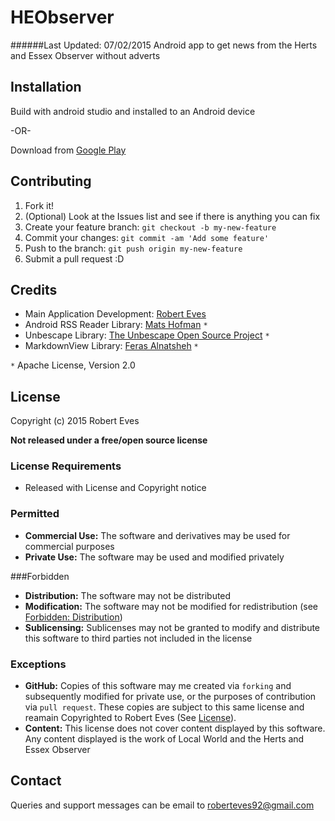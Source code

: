 # HEObserver
######Last Updated: 07/02/2015
Android app to get news from the Herts and Essex Observer without adverts
## Installation

Build with android studio and installed to an Android device

-OR-

Download from [Google Play](http://play.google.com/store/apps/details?id=com.roberteves.heobserver)

## Contributing

1. Fork it!
2. (Optional) Look at the Issues list and see if there is anything you can fix
3. Create your feature branch: `git checkout -b my-new-feature`
4. Commit your changes: `git commit -am 'Add some feature'`
5. Push to the branch: `git push origin my-new-feature`
6. Submit a pull request :D

## Credits

* Main Application Development: [Robert Eves](https://github.com/RobertEves92)
* Android RSS Reader Library: [Mats Hofman](https://github.com/matshofman/Android-RSS-Reader-Library) `*`
* Unbescape Library: [The Unbescape Open Source Project](https://github.com/unbescape/unbescape) `*`
* MarkdownView Library: [Feras Alnatsheh](https://github.com/falnatsheh/MarkdownView) `*`

`*` Apache License, Version 2.0

## License
Copyright (c) 2015 Robert Eves

**Not released under a free/open source license**

### License Requirements
* Released with License and Copyright notice

### Permitted
* **Commercial Use:** The software and derivatives may be used for commercial purposes
* **Private Use:** The software may be used and modified privately

###Forbidden
* **Distribution:** The software may not be distributed
* **Modification:** The software may not be modified for redistribution (see [Forbidden: Distribution](#forbidden))
* **Sublicensing:** Sublicenses may not be granted to modify and distribute this software to third parties not included in the license


### Exceptions
* **GitHub:** Copies of this software may me created via `forking` and subsequently modified for private use, or the purposes of contribution via `pull request`. These copies are subject to this same license and reamain Copyrighted to Robert Eves (See [License](#license)).
* **Content:** This license does not cover content displayed by this software. Any content displayed is the work of Local World and the Herts and Essex Observer

## Contact
Queries and support messages can be email to [roberteves92@gmail.com](mailto:roberteves92@gmail.com?Subject=HEObserver%20App)
